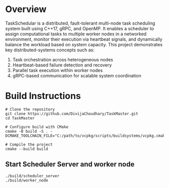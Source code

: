 # Overview
TaskSchedular is a distributed, fault-tolerant multi-node task scheduling system built using C++17, gRPC, and OpenMP.
It enables a scheduler to assign computational tasks to multiple worker nodes in a networked environment, monitor their execution via heartbeat signals, and dynamically balance the workload based on system capacity.
This project demonstrates key distributed-systems concepts such as:
1. Task orchestration across heterogeneous nodes
2. Heartbeat-based failure detection and recovery
3. Parallel task execution within worker nodes
4. gRPC-based communication for scalable system coordination

# Build Instructions
```
# Clone the repository
git clone https://github.com/DivijaChoudhary/TaskMaster.git
cd TaskMaster

# Configure build with CMake
cmake -B build -S . -DCMAKE_TOOLCHAIN_FILE="C:/path/to/vcpkg/scripts/buildsystems/vcpkg.cmake"

# Compile the project
cmake --build build

```
## Start Scheduler Server and worker node
```
./build/scheduler_server
./build/worker_node
```


